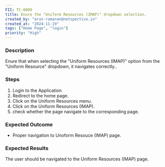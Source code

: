 ```yaml
---
FII: TC-0009
title: Enure the "Uniform Resources (IMAP)" dropdown selection.
created_by: "arun-ramanan@netspective.in"
created_at: "2024-11-19"
tags: ["Home Page", "login"]
priority: "High"
---
```

### Description
Enure that when selecting the "Uniform Resources (IMAP)" option from the "Uniform Resource" dropdown, it navigates correctly..

### Steps

1. Login to the Application
2. Redirect to the home page.
3. Click on the Uniform Resources menu.                                          
4. Click on the Uniform Resources (IMAP).                
5. check whether the page navigate to the corresponding page.

### Expected Outcome

- Proper navigation to Unoform Resouce (IMAP) page.

### Expected Results
<query-result>The user should be navigated to the Uniform Resources (IMAP) page.</query-result>